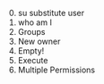 0. su substitute user
1. who am I
2. Groups
3. New owner
4. Empty!
5. Execute
6. Multiple Permissions
